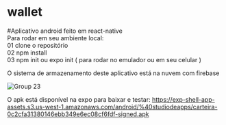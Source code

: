 # <h1>wallet</h1>
#Aplicativo android feito em react-native<br/>
Para rodar em seu ambiente local:<br/>
01 clone o repositório<br/>
02 npm install<br/> 
03 npm init ou expo init ( para rodar no emulador ou em seu celular )<br/>

O sistema de armazenamento deste aplicativo está na nuvem com firebase<br/>


![Group 23](https://user-images.githubusercontent.com/6501137/131134034-a4f0ae1f-8f63-4463-9c90-5fcbd6d6d15e.png)

O apk está disponível na expo para baixar e testar: 
https://exp-shell-app-assets.s3.us-west-1.amazonaws.com/android/%40studiodeapps/carteira-0c2cfa31380146ebb349e6ec08cf6fdf-signed.apk
